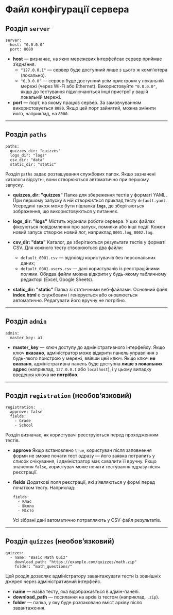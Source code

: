 # Файл конфігурації сервера


## Розділ `server`

```
server:
  host: "0.0.0.0"
  port: 8080
```

- **host** — визначає, на яких мережевих інтерфейсах сервер приймає з’єднання.
  - `"127.0.0.1"` — сервер буде доступний лише з цього ж комп’ютера (локально).
  - `"0.0.0.0"` — сервер буде доступний усім пристроям у локальній мережі (через Wi-Fi або Ethernet).
  Використовуйте `"0.0.0.0"`, якщо до тестування підключаються інші пристрої у вашій локальній мережі.
- **port** — порт, на якому працює сервер.
  За замовчуванням використовується `8080`. Якщо цей порт зайнятий, можна змінити його, наприклад, на `8000`.

---

## Розділ `paths`

```
paths:
  quizzes_dir: "quizzes"
  logs_dir: "logs"
  csv_dir: "data"
  static_dir: "static"
```

Розділ `paths` задає розташування службових папок. Якщо зазначені каталоги відсутні, вони створюються автоматично при першому запуску.

- **quizzes_dir: "quizzes"**
  Папка для збереження тестів у форматі YAML.
  При першому запуску в ній створюється приклад тесту `default.yaml`.
  Усередині також може бути підпапка **`imgs`**, де зберігаються зображення, що використовуються у питаннях.

- **logs_dir: "logs"**
  Містить журнали роботи сервера.
  У цих файлах фіксуються повідомлення про запуск, помилки або інші події.
  Кожен новий запуск створює новий лог, наприклад `0001.log`, `0002.log`.

- **csv_dir: "data"**
  Каталог, де зберігаються результати тестів у форматі CSV.
  Для кожного тесту створюються два файли:
  - `default_0001.csv` — відповіді користувачів без персональних даних;
  - `default_0001.users.csv` — дані користувачів із реєстраційними полями.
  Обидва файли можна відкрити у будь-якому табличному редакторі (Excel, Google Sheets).

- **static_dir: "static"**
  Папка зі статичними веб-файлами.
  Основний файл **index.html** є службовим і генерується або оновлюється автоматично.
  Редагувати його вручну не потрібно.

---

## Розділ `admin`

```
admin:
  master_key: a1
```

- **master_key** — ключ доступу до адміністративного інтерфейсу.
  Якщо ключ **вказано**, адміністратор може відкрити панель управління з будь-якого пристрою у мережі, ввівши цей ключ.
  Якщо ключ **не вказано**, адміністративна панель буде доступна **лише з локальних адрес** (наприклад, `127.0.0.1` або `localhost`), і у цьому випадку введення ключа **не потрібно**.

---

## Розділ `registration` (необов’язковий)

```
registration:
  approve: false
  fields:
    - Grade
    - School
```

Розділ визначає, як користувачі реєструються перед проходженням тестів.

- **approve**
  Якщо встановлено `true`, користувач після заповнення форми не зможе почати тест одразу — його заявка потрапить у список очікування, і адміністратор має схвалити її вручну.
  Якщо значення `false`, користувач може почати тестування одразу після реєстрації.

- **fields**
  Додаткові поля реєстрації, які з’являються у формі перед початком тесту.
  Наприклад:
  ```
  fields:
    - Клас
    - Школа
    - Місто
  ```
  Усі зібрані дані автоматично потрапляють у CSV-файл результатів.

---

## Розділ `quizzes` (необов’язковий)

```
quizzes:
  - name: "Basic Math Quiz"
    download_path: "https://example.com/quizzes/math.zip"
    folder: "math_questions/"
```

Цей розділ дозволяє адміністратору завантажувати тести із зовнішніх джерел через адміністративний інтерфейс.

- **name** — назва тесту, яка відображається в адмін-панелі.
- **download_path** — посилання на архів із тестом (наприклад, `.zip`).
- **folder** — папка, у яку буде розпаковано вміст архіву після завантаження.
